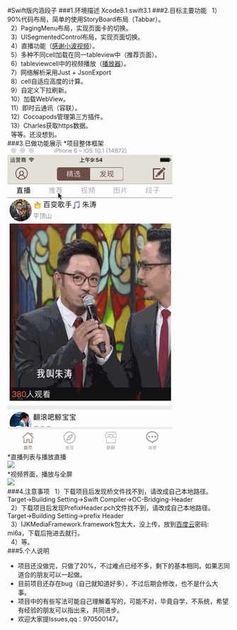 #Swift版内涵段子
###1.环境描述
   Xcode8.1
   swift3.1
###2.目标主要功能
   1）90%代码布局，简单的使用StoryBoard布局（Tabbar）。</br>
   2）PagingMenu布局，实现页面卡的切换。</br>
   3）UISegmentedControl布局，实现页面切换。</br>
   4）直播功能（[感谢小波视频](http://www.xiaoboswift.com/)）。</br>
   5）多种不同cell加载在同一tableview中（推荐页面）。</br>
   6）tableviewcell中的视频播放（[播放器](https://github.com/wangxiaocan/PlayerTest-master)）。</br>
   7）网络解析采用Just + JsonExport</br>
   8）cell自适应高度的计算。</br>
   9）自定义下拉刷新。</br>
   10）加载WebView。</br>
   11）即时云通讯（容联）。</br>
   12）Cocoapods管理第三方插件。</br>
   13）Charles获取https数据。</br>
   等等。还没想到。</br>
###3.已做功能展示
*项目整体框架</br>
![](https://github.com/LCBbest/SwiftNeiHanDuanZi/blob/master/gif/gif_kuangjia.gif)</br>
*直播列表与播放直播</br>
![](https://github.com/LCBbest/SwiftNeiHanDuanZi/blob/master/gif/gif_zhibo.gif)</br>
*视频界面，播放与全屏</br>
![](https://github.com/LCBbest/SwiftNeiHanDuanZi/blob/master/gif/gif_shipin.gif)</br>
###4.注意事项
    1）下载项目后发现桥文件找不到，请改成自己本地路径。Target->Building Setting->Swift Compiler->OC-Bridging-Header</br>
    2）下载项目后发现PrefixHeader.pch文件找不到，请改成自己本地路径。Target->Building Setting->prefix Header</br>
    3）IJKMediaFramework.framework包太大，没上传，放到[百度云](https://pan.baidu.com/s/1bpuuDdX)密码: mi6a，下载后拖进去就行。</br>
    4）等。</br>
###5.个人说明
* 项目还没做完，只做了20%，不过难点已经不多，剩下的基本相同。如果志同道合的朋友可以一起做。</br>
* 目前项目还存在bug（自己就知道好多），不过后期会修改，也不是什么大事。</br>
* 项目中的有些写法可能自己理解着写的，可能不对，毕竟自学，不系统，希望有经验的朋友可以指出来，共同进步。</br>
* 欢迎大家提Issues,qq：970500147。</br>
